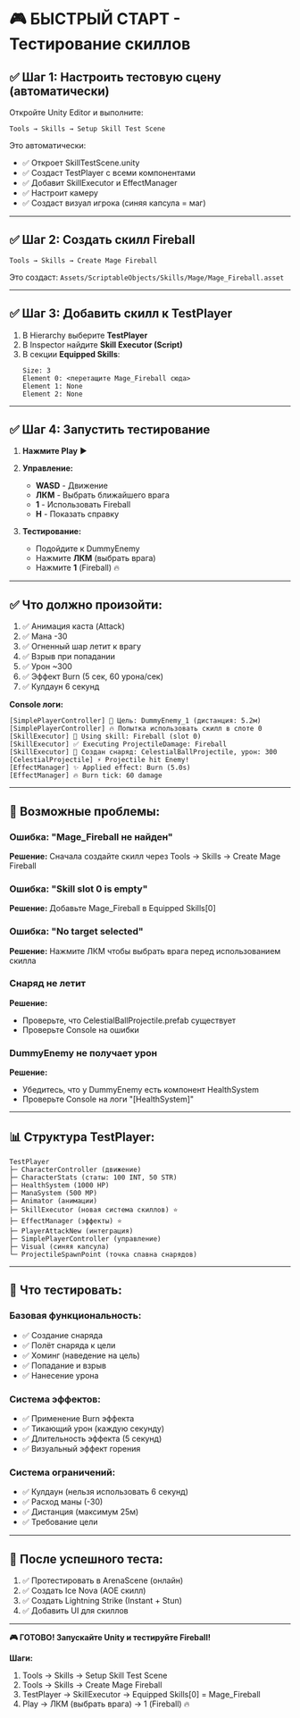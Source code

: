 # 🎮 БЫСТРЫЙ СТАРТ - Тестирование скиллов

## ✅ Шаг 1: Настроить тестовую сцену (автоматически)

Откройте Unity Editor и выполните:

```
Tools → Skills → Setup Skill Test Scene
```

Это автоматически:
- ✅ Откроет SkillTestScene.unity
- ✅ Создаст TestPlayer с всеми компонентами
- ✅ Добавит SkillExecutor и EffectManager
- ✅ Настроит камеру
- ✅ Создаст визуал игрока (синяя капсула = маг)

---

## ✅ Шаг 2: Создать скилл Fireball

```
Tools → Skills → Create Mage Fireball
```

Это создаст: `Assets/ScriptableObjects/Skills/Mage/Mage_Fireball.asset`

---

## ✅ Шаг 3: Добавить скилл к TestPlayer

1. В Hierarchy выберите **TestPlayer**
2. В Inspector найдите **Skill Executor (Script)**
3. В секции **Equipped Skills**:
   ```
   Size: 3
   Element 0: <перетащите Mage_Fireball сюда>
   Element 1: None
   Element 2: None
   ```

---

## ✅ Шаг 4: Запустить тестирование

1. **Нажмите Play** ▶️
2. **Управление:**
   - **WASD** - Движение
   - **ЛКМ** - Выбрать ближайшего врага
   - **1** - Использовать Fireball
   - **H** - Показать справку

3. **Тестирование:**
   - Подойдите к DummyEnemy
   - Нажмите **ЛКМ** (выбрать врага)
   - Нажмите **1** (Fireball) 🔥

---

## ✅ Что должно произойти:

1. ✅ Анимация каста (Attack)
2. ✅ Мана -30
3. ✅ Огненный шар летит к врагу
4. ✅ Взрыв при попадании
5. ✅ Урон ~300
6. ✅ Эффект Burn (5 сек, 60 урона/сек)
7. ✅ Кулдаун 6 секунд

**Console логи:**
```
[SimplePlayerController] 🎯 Цель: DummyEnemy_1 (дистанция: 5.2м)
[SimplePlayerController] 🔥 Попытка использовать скилл в слоте 0
[SkillExecutor] 🎯 Using skill: Fireball (slot 0)
[SkillExecutor] ✅ Executing ProjectileDamage: Fireball
[SkillExecutor] 🚀 Создан снаряд: CelestialBallProjectile, урон: 300
[CelestialProjectile] ⚡ Projectile hit Enemy!
[EffectManager] ✨ Applied effect: Burn (5.0s)
[EffectManager] 🔥 Burn tick: 60 damage
```

---

## 🐛 Возможные проблемы:

### Ошибка: "Mage_Fireball не найден"
**Решение:** Сначала создайте скилл через Tools → Skills → Create Mage Fireball

### Ошибка: "Skill slot 0 is empty"
**Решение:** Добавьте Mage_Fireball в Equipped Skills[0]

### Ошибка: "No target selected"
**Решение:** Нажмите ЛКМ чтобы выбрать врага перед использованием скилла

### Снаряд не летит
**Решение:**
- Проверьте, что CelestialBallProjectile.prefab существует
- Проверьте Console на ошибки

### DummyEnemy не получает урон
**Решение:**
- Убедитесь, что у DummyEnemy есть компонент HealthSystem
- Проверьте Console на логи "[HealthSystem]"

---

## 📊 Структура TestPlayer:

```
TestPlayer
├─ CharacterController (движение)
├─ CharacterStats (статы: 100 INT, 50 STR)
├─ HealthSystem (1000 HP)
├─ ManaSystem (500 MP)
├─ Animator (анимации)
├─ SkillExecutor (новая система скиллов) ⭐
├─ EffectManager (эффекты) ⭐
├─ PlayerAttackNew (интеграция)
├─ SimplePlayerController (управление)
├─ Visual (синяя капсула)
└─ ProjectileSpawnPoint (точка спавна снарядов)
```

---

## 🎯 Что тестировать:

### Базовая функциональность:
- ✅ Создание снаряда
- ✅ Полёт снаряда к цели
- ✅ Хоминг (наведение на цель)
- ✅ Попадание и взрыв
- ✅ Нанесение урона

### Система эффектов:
- ✅ Применение Burn эффекта
- ✅ Тикающий урон (каждую секунду)
- ✅ Длительность эффекта (5 секунд)
- ✅ Визуальный эффект горения

### Система ограничений:
- ✅ Кулдаун (нельзя использовать 6 секунд)
- ✅ Расход маны (-30)
- ✅ Дистанция (максимум 25м)
- ✅ Требование цели

---

## 🚀 После успешного теста:

1. ✅ Протестировать в ArenaScene (онлайн)
2. ✅ Создать Ice Nova (AOE скилл)
3. ✅ Создать Lightning Strike (Instant + Stun)
4. ✅ Добавить UI для скиллов

---

**🎮 ГОТОВО! Запускайте Unity и тестируйте Fireball!**

**Шаги:**
1. Tools → Skills → Setup Skill Test Scene
2. Tools → Skills → Create Mage Fireball
3. TestPlayer → SkillExecutor → Equipped Skills[0] = Mage_Fireball
4. Play → ЛКМ (выбрать врага) → 1 (Fireball) 🔥
